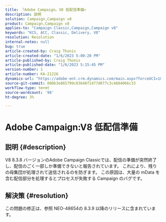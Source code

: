 ```yaml
---
title: 「Adobe Campaign。V8 低配信準備»
description: 説明
solution: Campaign,Campaign v8
product: Campaign,Campaign v8
applies-to: "Campaign Classic,Campaign,Campaign v8"
keywords: "KCS, ACC, Classic, Delivery, V8"
resolution: Resolution
internal-notes: null
bug: true
article-created-by: Craig Thonis
article-created-date: "1/6/2023 5:00:20 PM"
article-published-by: Craig Thonis
article-published-date: "1/6/2023 5:15:45 PM"
version-number: 1
article-number: KA-21226
dynamics-url: "https://adobe-ent.crm.dynamics.com/main.aspx?forceUCI=1&pagetype=entityrecord&etn=knowledgearticle&id=dea8e698-e38d-ed11-81ac-6045bd006149"
source-git-commit: 080b3e865799c03648f1477d077c3c4604066c33
workflow-type: tm+mt
source-wordcount: '98'
ht-degree: 3%

---
```


# Adobe Campaign:V8 低配信準備

## 説明 {#description}


V8 8.3.8 バージョンのAdobe Campaign Classicでは、配信の準備が突然終了し、配信のごく一部しか準備できないと報告されています。 これにより、残りの母集団が処理されて送信されるのを防ぎます。 この原因は、大量の mData を含む配信部分を処理するとプロセスが失敗する Campaign のバグです。


## 解決策 {#resolution}


この問題の修正は、参照 NEO-48654の 8.3.9 以降のリリースに含まれています。
